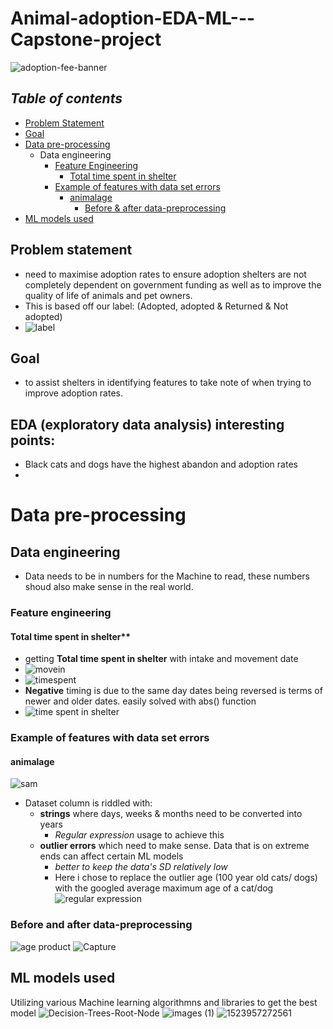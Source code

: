 # Animal-adoption-EDA-ML---Capstone-project
![adoption-fee-banner](https://user-images.githubusercontent.com/78312050/123228543-17c25b00-d508-11eb-85fd-d3ca3396b6a8.jpg)
## *Table of contents*
- [Problem Statement](https://github.com/lolasery/Animal-adoption-EDA-ML---Capstone-project/blob/main/README.md#problem-statement)
- [Goal](https://github.com/lolasery/Animal-adoption-EDA-ML---Capstone-project/blob/main/README.md#goal)
- [Data pre-processing](https://github.com/lolasery/Animal-adoption-EDA-ML---Capstone-project/blob/main/README.md#data-pre-processing)
   - Data engineering
      - [Feature Engineering](https://github.com/lolasery/Animal-adoption-EDA-ML---Capstone-project/blob/main/README.md#feature-engineering)
         - [Total time spent in shelter](https://github.com/lolasery/Animal-adoption-EDA-ML---Capstone-project/blob/main/README.md#total-time-spent-in-shelter)
      - [Example of features with data set errors](https://github.com/lolasery/Animal-adoption-EDA-ML---Capstone-project/blob/main/README.md#example-of-features-with-data-set-errors)
         - [animalage](https://github.com/lolasery/Animal-adoption-EDA-ML---Capstone-project/blob/main/README.md#animalage)
            - [Before & after data-preprocessing](https://github.com/lolasery/Animal-adoption-EDA-ML---Capstone-project/blob/main/README.md#before-and-after-data-preprocessing)
- [ML models used](https://github.com/lolasery/Animal-adoption-EDA-ML---Capstone-project/blob/main/README.md#ml-models-used)

## Problem statement
- need to maximise adoption rates to ensure adoption shelters are not completely dependent on government funding as well as to improve the quality of life of animals and pet owners.
- This is based off our label: (Adopted, adopted & Returned & Not adopted)
- ![label](https://user-images.githubusercontent.com/78312050/124507050-8dc79b80-ddff-11eb-9634-309278125e00.PNG)

## Goal
- to assist shelters in identifying features to take note of when trying to improve adoption rates.

## EDA (exploratory data analysis) interesting points:
- Black cats and dogs have the highest abandon and adoption rates
- 
# Data pre-processing
## Data engineering
- Data needs to be in numbers for the Machine to read, these numbers shoud also make sense in the real world. 
### Feature engineering
#### Total time spent in shelter**
   - getting **Total time spent in shelter** with intake and movement date
   - ![movein](https://user-images.githubusercontent.com/78312050/124500047-a466f600-ddf1-11eb-9013-6921c74c396d.PNG)
   - ![timespent](https://user-images.githubusercontent.com/78312050/124503961-260e5200-ddf9-11eb-95ef-93b11234ca49.PNG)
   -  **Negative** timing is due to the same day dates being reversed is terms of newer and older dates. easily solved with abs() function
   - ![time spent in shelter](https://user-images.githubusercontent.com/78312050/124504257-acc32f00-ddf9-11eb-8600-d3a9a83e31f4.PNG)



### Example of features with data set errors
#### animalage
![sam](https://user-images.githubusercontent.com/78312050/124398735-dd4b9000-dd49-11eb-9381-c6cf2dee0af2.PNG)
- Dataset column is riddled with:
   - **strings** where days, weeks & months need to be converted into years
      - *Regular expression* usage to achieve this
   - **outlier errors** which need to make sense. Data that is on extreme ends can affect certain ML models 
      - *better to keep the data's SD relatively low*
      - Here i chose to replace the outlier age (100 year old cats/ dogs) with the googled average maximum age of a cat/dog
![regular expression](https://user-images.githubusercontent.com/78312050/124397544-f7ce3b00-dd42-11eb-8568-a1306e6e95d2.PNG)

### Before and after data-preprocessing
![age product](https://user-images.githubusercontent.com/78312050/124398208-1afae980-dd47-11eb-8f74-2de304e5754d.PNG)
![Capture](https://user-images.githubusercontent.com/78312050/124480640-12072800-ddda-11eb-85e0-94b6e83902fd.PNG)
## ML models used
Utilizing various Machine learning algorithmns and libraries to get the best model 
![Decision-Trees-Root-Node](https://user-images.githubusercontent.com/78312050/123955411-27481500-d9dc-11eb-91a8-321f66414e67.png)
![images (1)](https://user-images.githubusercontent.com/78312050/123228726-44767280-d508-11eb-91d5-7b23c811a19c.png)
![1523957272561](https://user-images.githubusercontent.com/78312050/123955599-637b7580-d9dc-11eb-9368-b50355d5b7fb.jpg)


